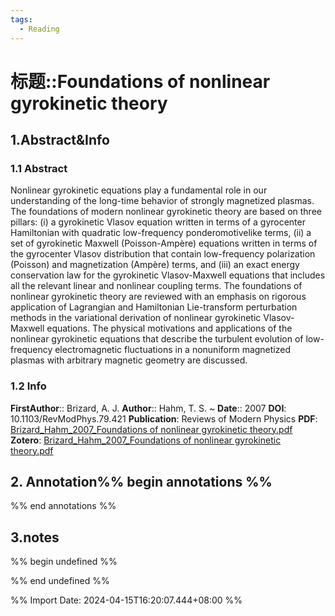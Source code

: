 ```yaml
---
tags:
  - Reading
---
```

# 标题::Foundations of nonlinear gyrokinetic theory

## 1.Abstract&Info
### 1.1 Abstract
Nonlinear gyrokinetic equations play a fundamental role in our understanding of the long-time behavior of strongly magnetized plasmas. The foundations of modern nonlinear gyrokinetic theory are based on three pillars: (i) a gyrokinetic Vlasov equation written in terms of a gyrocenter Hamiltonian with quadratic low-frequency ponderomotivelike terms, (ii) a set of gyrokinetic Maxwell (Poisson-Ampère) equations written in terms of the gyrocenter Vlasov distribution that contain low-frequency polarization (Poisson) and magnetization (Ampère) terms, and (iii) an exact energy conservation law for the gyrokinetic Vlasov-Maxwell equations that includes all the relevant linear and nonlinear coupling terms. The foundations of nonlinear gyrokinetic theory are reviewed with an emphasis on rigorous application of Lagrangian and Hamiltonian Lie-transform perturbation methods in the variational derivation of nonlinear gyrokinetic Vlasov-Maxwell equations. The physical motivations and applications of the nonlinear gyrokinetic equations that describe the turbulent evolution of low-frequency electromagnetic fluctuations in a nonuniform magnetized plasmas with arbitrary magnetic geometry are discussed.

### 1.2 Info
**FirstAuthor**:: Brizard, A. J. 
**Author**:: Hahm, T. S. 
~
**Date**:: 2007
**DOI**: 10.1103/RevModPhys.79.421
**Publication**: Reviews of Modern Physics
**PDF**: [Brizard_Hahm_2007_Foundations of nonlinear gyrokinetic theory.pdf](file://E:\Zotero\storage\4AAE4642\Brizard_Hahm_2007_Foundations%20of%20nonlinear%20gyrokinetic%20theory.pdf)
**Zotero**: [Brizard_Hahm_2007_Foundations of nonlinear gyrokinetic theory.pdf](zotero://select/library/items/4AAE4642)


## 2. Annotation%% begin annotations %%


%% end annotations %%

## 3.notes
%% begin undefined %%


%% end undefined %%

%% Import Date: 2024-04-15T16:20:07.444+08:00 %%
